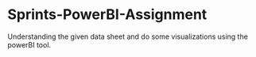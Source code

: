 # Sprints-PowerBI-Assignment
Understanding the given data sheet and do some visualizations using the powerBI tool.
